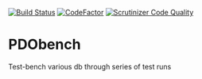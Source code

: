 [![Build Status](https://travis-ci.org/far-rainbow/PDObench.svg?branch=master)](https://travis-ci.org/far-rainbow/PDObench)
[![CodeFactor](https://www.codefactor.io/repository/github/far-rainbow/pdobench/badge)](https://www.codefactor.io/repository/github/far-rainbow/pdobench)
[![Scrutinizer Code Quality](https://scrutinizer-ci.com/g/far-rainbow/PDObench/badges/quality-score.png?b=master)](https://scrutinizer-ci.com/g/far-rainbow/PDObench/?branch=master)
# PDObench
Test-bench various db through series of test runs
